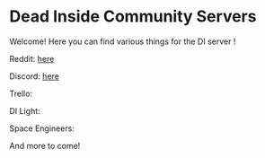 # Dead Inside Community Servers

Welcome! Here you can find various things for the DI server !

Reddit: [here](https://www.reddit.com/r/deadinsidegames/)

Discord: [here](https://discord.gg/NgmvTTZSBp)

Trello:

DI Light:

Space Engineers:

And more to come!
